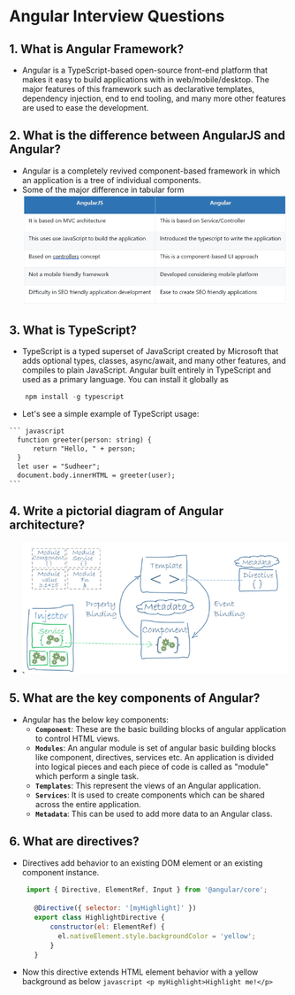 # Angular Interview Questions

## 1.  What is Angular Framework?
   * Angular is a TypeScript-based open-source front-end platform that makes it easy to build applications with in web/mobile/desktop. The major features of this framework such as  declarative templates, dependency injection, end to end tooling, and many more other features are used to ease the development.

## 2. What is the difference between AngularJS and Angular?
   * Angular is a completely revived component-based framework in which an application is a tree of individual components.
   * Some of the major difference in tabular form
    ![](./images/Q2.PNG)

## 3. What is TypeScript?
   *   TypeScript is a typed superset of JavaScript created by Microsoft that adds optional types, classes, async/await, and   many other features, and compiles to plain JavaScript. Angular built entirely in TypeScript and used as a primary language. You can install it globally as
   ``` javascript
       npm install -g typescript
   ```
   * Let's see a simple example of TypeScript usage:

    ``` javascript
      function greeter(person: string) {
          return "Hello, " + person;
      }
      let user = "Sudheer";
      document.body.innerHTML = greeter(user);
    ```
## 4. Write a pictorial diagram of Angular architecture?
   *  ![](./images/Q4.PNG)

## 5. What are the key components of Angular?
   * Angular has the below key components:
      * __`Component`__: These are the basic building blocks of angular application to control HTML views.
      * __`Modules`__: An angular module is set of angular basic building blocks like component, directives, services etc. An   application is divided into logical pieces and each piece of code is called as "module" which perform a single task.
      * __`Templates`__: This represent the views of an Angular application.
      * __`Services`__: It is used to create components which can be shared across the entire application.
      * __`Metadata`__: This can be used to add more data to an Angular class.
## 6. What are directives?
   * Directives add behavior to an existing DOM element or an existing component instance.
        ``` javascript
         import { Directive, ElementRef, Input } from '@angular/core';

           @Directive({ selector: '[myHighlight]' })
           export class HighlightDirective {
               constructor(el: ElementRef) {
                 el.nativeElement.style.backgroundColor = 'yellow';
               }
           }
       ```
   * Now this directive extends HTML element behavior with a yellow background as below
         ``` javascript
           <p myHighlight>Highlight me!</p>
         ```
